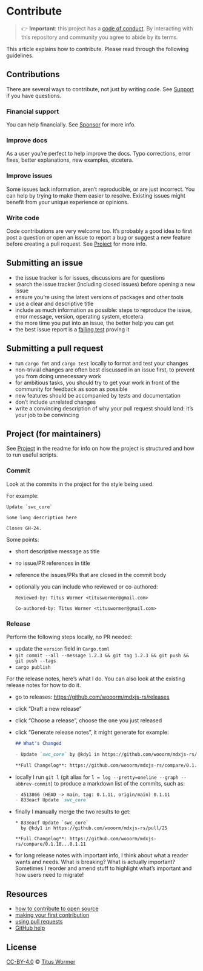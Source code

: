 # Contribute

> 👉 **Important**: this project has a [code of conduct][coc].
> By interacting with this repository and community you agree to abide by its
> terms.

This article explains how to contribute.
Please read through the following guidelines.

## Contributions

There are several ways to contribute, not just by writing code.
See [Support][] if you have questions.

### Financial support

You can help financially.
See [Sponsor][] for more info.

### Improve docs

As a user you’re perfect to help improve the docs.
Typo corrections, error fixes, better explanations, new examples, etcetera.

### Improve issues

Some issues lack information, aren’t reproducible, or are just incorrect.
You can help by trying to make them easier to resolve.
Existing issues might benefit from your unique experience or opinions.

### Write code

Code contributions are very welcome too.
It’s probably a good idea to first post a question or open an issue to report a
bug or suggest a new feature before creating a pull request.
See [Project][] for more info.

## Submitting an issue

- the issue tracker is for issues, discussions are for questions
- search the issue tracker (including closed issues) before opening a new
  issue
- ensure you’re using the latest versions of packages and other tools
- use a clear and descriptive title
- include as much information as possible: steps to reproduce the issue,
  error message, version, operating system, etcetera
- the more time you put into an issue, the better help you can get
- the best issue report is a [failing test][unit-test] proving it

## Submitting a pull request

- run `cargo fmt` and `cargo test` locally to format and test your changes
- non-trivial changes are often best discussed in an issue first, to prevent
  you from doing unnecessary work
- for ambitious tasks, you should try to get your work in front of the
  community for feedback as soon as possible
- new features should be accompanied by tests and documentation
- don’t include unrelated changes
- write a convincing description of why your pull request should land:
  it’s your job to be convincing

## Project (for maintainers)

See [Project][project] in the readme for info on how the project is structured
and how to run useful scripts.

### Commit

Look at the commits in the project for the style being used.

For example:

```git-commit
Update `swc_core`

Some long description here

Closes GH-24.
```

Some points:

- short descriptive message as title
- no issue/PR references in title
- reference the issues/PRs that are closed in the commit body
- optionally you can include who reviewed or co-authored:

  ```
  Reviewed-by: Titus Wormer <tituswormer@gmail.com>

  Co-authored-by: Titus Wormer <tituswormer@gmail.com>
  ```

### Release

Perform the following steps locally, no PR needed:

- update the `version` field in `Cargo.toml`
- `git commit --all --message 1.2.3 && git tag 1.2.3 && git push && git push --tags`
- `cargo publish`

For the release notes, here’s what I do.
You can also look at the existing release notes for how to do it.

- go to releases: <https://github.com/wooorm/mdxjs-rs/releases>
- click “Draft a new release”
- click “Choose a release”, choose the one you just released
- click “Generate release notes”, it might generate for example:

  ```markdown
  ## What's Changed

  - Update `swc_core` by @kdy1 in https://github.com/wooorm/mdxjs-rs/pull/25

  **Full Changelog**: https://github.com/wooorm/mdxjs-rs/compare/0.1.10...0.1.11
  ```

- locally I run `git l` (git alias for
  `l = log --pretty=oneline --graph --abbrev-commit`) to produce a markdown
  list of the commits, such as:
  ```markdown
  - 4513866 (HEAD -> main, tag: 0.1.11, origin/main) 0.1.11
  - 833eacf Update `swc_core`
  ```
- finally I manually merge the two results to get:

  ```
  * 833eacf Update `swc_core`
    by @kdy1 in https://github.com/wooorm/mdxjs-rs/pull/25

  **Full Changelog**: https://github.com/wooorm/mdxjs-rs/compare/0.1.10...0.1.11
  ```

- for long release notes with important info, I think about what a reader
  wants and needs.
  What is breaking?
  What is actually important?
  Sometimes I reorder and amend stuff to highlight what’s important and how
  users need to migrate!

## Resources

- [how to contribute to open source](https://opensource.guide/how-to-contribute/)
- [making your first contribution](https://medium.com/@vadimdemedes/making-your-first-contribution-de6576ddb190)
- [using pull requests](https://help.github.com/articles/about-pull-requests/)
- [GitHub help](https://help.github.com)

## License

[CC-BY-4.0][license] © [Titus Wormer][author]

<!-- Definitions -->

[license]: https://creativecommons.org/licenses/by/4.0/
[author]: https://wooorm.com
[unit-test]: https://twitter.com/sindresorhus/status/579306280495357953
[support]: support.md
[coc]: code-of-conduct.md
[sponsor]: https://github.com/wooorm/mdxjs-rs/#sponsor
[project]: https://github.com/wooorm/mdxjs-rs/#project
